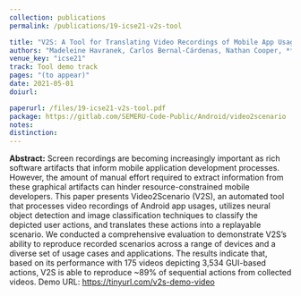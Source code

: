 ```yaml
---
collection: publications
permalink: /publications/19-icse21-v2s-tool

title: "V2S: A Tool for Translating Video Recordings of Mobile App Usages into Replayable Scenarios"
authors: "Madeleine Havranek, Carlos Bernal-Cárdenas, Nathan Cooper, **Oscar Chaparro**, Denys Poshyvanyk, Kevin Moran"
venue_key: "icse21"
track: Tool demo track
pages: "(to appear)"
date: 2021-05-01
doiurl: 

paperurl: /files/19-icse21-v2s-tool.pdf
package: https://gitlab.com/SEMERU-Code-Public/Android/video2scenario
notes: 
distinction: 
---
```


**Abstract:** Screen recordings are becoming increasingly important as rich software artifacts that inform mobile application development processes. However, the amount of manual effort required to extract information from these graphical artifacts can hinder resource-constrained mobile developers. This paper presents Video2Scenario (V2S), an automated tool that processes video recordings of Android app usages, utilizes neural object detection and image classification techniques to classify the depicted user actions, and translates these actions into a replayable scenario. We conducted a comprehensive evaluation to demonstrate V2S’s ability to reproduce recorded scenarios across a range of devices and a diverse set of usage cases and applications. The results indicate that, based on its performance with 175 videos depicting 3,534 GUI-based actions, V2S is able to reproduce ~89% of sequential actions from collected videos. Demo URL: https://tinyurl.com/v2s-demo-video